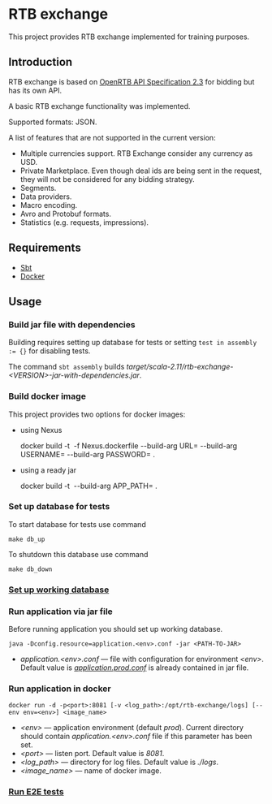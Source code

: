 RTB exchange
==============

This project provides RTB exchange implemented for training purposes.

Introduction
------------

RTB exchange is based on
[OpenRTB API Specification 2.3](https://github.com/openrtb/OpenRTB/blob/master/OpenRTB-API-Specification-Version-2-3-FINAL.pdf)
for bidding but has its own API. 

A basic RTB exchange functionality was implemented. 

Supported formats: JSON.

A list of features that are not supported in the current version:

* Multiple currencies support. RTB Exchange consider any currency as USD.
* Private Marketplace. Even though deal ids are being sent in the request, they will not be considered for any bidding strategy.
* Segments.
* Data providers.
* Macro encoding.
* Avro and Protobuf formats.
* Statistics (e.g. requests, impressions).


Requirements
------------

* [Sbt](http://www.scala-sbt.org/)
* [Docker](https://www.docker.com/) 

Usage
------

### Build jar file with dependencies

Building requires setting up database for tests or setting `test in assembly := {}` for disabling tests.

The command `sbt assembly` builds *target/scala-2.11/rtb-exchange-\<VERSION\>-jar-with-dependencies.jar*.

### Build docker image

This project provides two options for docker images:
* using Nexus
    
    docker build -t <image name> -f Nexus.dockerfile --build-arg URL=<nexus URL> --build-arg USERNAME=<nexus user> --build-arg PASSWORD=<nexus user password> .
    
* using a ready jar
    
    docker build -t <image name> --build-arg APP_PATH=<path to jar with dependencies> .
    
### Set up database for tests

To start database for tests use command
    
    make db_up
    
To shutdown this database use command

    make db_down

### [Set up working database](db/README.md)

### Run application via jar file

Before running application you should set up working database.

    java -Dconfig.resource=application.<env>.conf -jar <PATH-TO-JAR>
    
* *application.\<env\>.conf* &mdash; file with configuration for environment *\<env\>*. Default value
is [*application.prod.conf*](src/main/resources/application.prod.conf) is already contained in jar file.


### Run application in docker

    docker run -d -p<port>:8081 [-v <log_path>:/opt/rtb-exchange/logs] [--env env=<env>] <image_name>
    
* *\<env\>* &mdash; application environment (default *prod*). Current directory should contain 
*application.\<env\>.conf* file if this parameter has been set.
* *\<port\>* &mdash; listen port. Default value is *8081*.
* *\<log_path\>* &mdash; directory for log files. Default value is *./logs*.
* *\<image_name\>* &mdash; name of docker image.
 
### [Run E2E tests](e2e/README.md)
